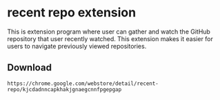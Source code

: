 # recent repo extension
This is extension program where user can gather and watch the GitHub repository that user recently watched. This extension makes it easier for users to navigate previously viewed repositories.

## Download
```
https://chrome.google.com/webstore/detail/recent-repo/kjcdadnncapkhakjgnaegcnnfpgepgap
```

